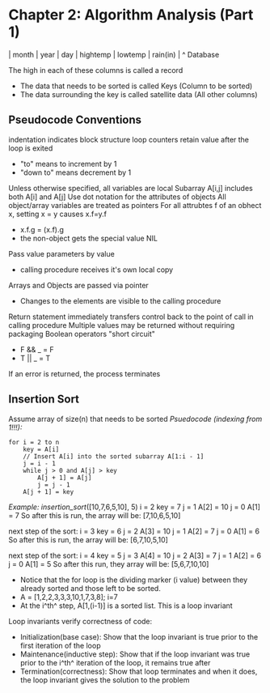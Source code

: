 # Chapter 2: Algorithm Analysis (Part 1)
| month | year | day | hightemp | lowtemp | rain(in) |
^ Database

The high in each of these columns is called a record

- The data that needs to be sorted is called Keys (Column to be sorted)
- The data surrounding the key is called satellite data (All other columns)

## Pseudocode Conventions
indentation indicates block structure
loop counters retain value after the loop is exited
- "to" means to increment by 1
- "down to" means decrement by 1

Unless otherwise specified, all variables are local
Subarray A[i,j] includes both A[i] and A[j]
Use dot notation for the attributes of objects
All object/array variables are treated as pointers
For all attrubtes f of an obhect x, setting x = y causes x.f=y.f
- x.f.g = (x.f).g
- the non-object gets the special value NIL

Pass value parameters by value
- calling procedure receives it's own local copy

Arrays and Objects are passed via pointer
- Changes to the elements are visible to the calling procedure

Return statement immediately transfers control back to the point of call in calling procedure
Multiple values may be returned without requiring packaging
Boolean operators "short circuit"
- F && _ = F
- T || _ = T

If an error is returned, the process terminates

## Insertion Sort
Assume array of size(n) that needs to be sorted
*Psuedocode (indexing from 1!!!):*
```
for i = 2 to n
    key = A[i]
    // Insert A[i] into the sorted subarray A[1:i - 1]
    j = i - 1
    while j > 0 and A[j] > key
        A[j + 1] = A[j]
        j = j - 1
    A[j + 1] = key
```

*Example:*
*insertion_sort*([10,7,6,5,10], 5)
i = 2
key = 7
j = 1
A[2] = 10
j = 0
A[1] = 7
So after this is run, the array will be: [7,10,6,5,10]

next step of the sort:
i = 3 
key = 6
j = 2
A[3] = 10
j = 1
A[2] = 7
j = 0
A[1] = 6
So after this is run, the array will be: [6,7,10,5,10]

next step of the sort:
i = 4
key = 5
j = 3
A[4] = 10
j = 2
A[3] = 7
j = 1
A[2] = 6
j = 0
A[1] = 5
So after this run, they array will be: [5,6,7,10,10]

- Notice that the for loop is the dividing marker (i value) between they already sorted and those left to be sorted.
- A = [1,2,2,3,3,3,10,1,7,3,8]; i=7
- At the i^th^ step, A[1,(i-1)] is a sorted list. This is a loop invariant  

Loop invariants verify correctness of code:
- Initialization(base case): Show that the loop invariant is true prior to the first iteration of the loop
- Maintenance(inductive step): Show that if the loop invariant was true prior to the i^th^ iteration of the loop, it remains true after
- Termination(correctness): Show that loop terminates and when it does, the loop invariant gives the solution to the problem